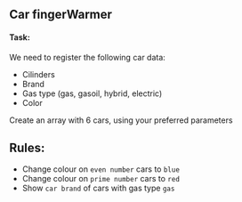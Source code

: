 ## Car fingerWarmer

#### Task:
We need to register the following car data:
- Cilinders
- Brand
- Gas type (gas, gasoil, hybrid, electric)
- Color

Create an array with 6 cars, using your preferred parameters

## Rules:
- Change colour on `even number` cars to `blue`
- Change colour on `prime number` cars to `red`
- Show `car brand` of cars with gas type `gas`